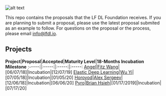![alt text](https://www.linuxfoundation.org/wp-content/uploads/2018/08/lfdl-horizontal-color-768x63.png)

This repo contains the proposals that the LF DL Foundation receives. If you are planning to submit a proposal, please use the latest proposal submited as an example to follow. For questions on the proposal or the process, please email info@lfdl.io. 

## Projects

**Project**|**Proposal**|**Accepted**|**Maturity Level**|**18-Months Incubation Milestone**
:-----:|:-----:|:-----:|:-----:
[Angel](https://github.com/Angel-ML/angel/)|[Fitz Wang](https://github.com/LFDLFoundation/proposing-projects/blob/master/proposals/angel.adoc)|[06/07/18]|Incubation|[12/07/19]
[Elastic Deep Learning](https://github.com/PaddlePaddle/edl)|[Wu Yi](https://github.com/LFDLFoundation/proposing-projects/blob/master/proposals/edl.adoc)|[07/05/18]|Incubation|[01/05/20]
[Horovod](https://github.com/uber/horovod/)|[Alex Sergeev](https://github.com/LFDLFoundation/proposing-projects/blob/master/proposals/horovod.adoc)|[12/06/18]|Incubation|[06/06/20]
[Pyro](https://github.com/uber/pyro)|[Brian Hsieh](https://github.com/LFDLFoundation/proposing-projects/blob/master/proposals/pyro.adoc)|[01/17/2019]|Incubation|[07/17/20]

